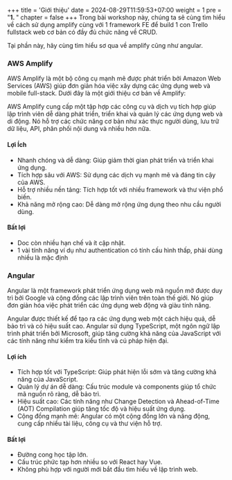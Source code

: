 +++
title = 'Giới thiệu'
date = 2024-08-29T11:59:53+07:00
weight = 1
pre = "<b>1. </b>"
chapter = false
+++
Trong bài workshop này, chúng ta sẽ cùng tìm hiểu về cách sử dụng amplify cùng với 1 framework FE để build 1 con Trello fullstack web cơ bản có đầy đủ chức năng về CRUD.

Tại phần này, hãy cùng tìm hiểu sơ qua về amplify cũng như angular. 
### AWS Amplify
AWS Amplify là một bộ công cụ mạnh mẽ được phát triển bởi Amazon Web Services (AWS) giúp đơn giản hóa việc xây dựng các ứng dụng web và mobile full-stack. Dưới đây là một giới thiệu cơ bản về Amplify:

AWS Amplify cung cấp một tập hợp các công cụ và dịch vụ tích hợp giúp lập trình viên dễ dàng phát triển, triển khai và quản lý các ứng dụng web và di động. Nó hỗ trợ các chức năng cơ bản như xác thực người dùng, lưu trữ dữ liệu, API, phân phối nội dung và nhiều hơn nữa.

#### Lợi Ích
- Nhanh chóng và dễ dàng: Giúp giảm thời gian phát triển và triển khai ứng dụng.
- Tích hợp sâu với AWS: Sử dụng các dịch vụ mạnh mẽ và đáng tin cậy của AWS.
- Hỗ trợ nhiều nền tảng: Tích hợp tốt với nhiều framework và thư viện phổ biến.
- Khả năng mở rộng cao: Dễ dàng mở rộng ứng dụng theo nhu cầu người dùng.
#### Bất lợi
- Doc còn nhiều hạn chế và ít cập nhật. 
- 1 vài tính năng ví dụ như authentication có tính cấu hình thấp, phải dùng nhiều là mặc định

### Angular
Angular là một framework phát triển ứng dụng web mã nguồn mở được duy trì bởi Google và cộng đồng các lập trình viên trên toàn thế giới. Nó giúp đơn giản hóa việc phát triển các ứng dụng web động và giàu tính năng.

Angular được thiết kế để tạo ra các ứng dụng web một cách hiệu quả, dễ bảo trì và có hiệu suất cao. Angular sử dụng TypeScript, một ngôn ngữ lập trình phát triển bởi Microsoft, giúp tăng cường khả năng của JavaScript với các tính năng như kiểm tra kiểu tĩnh và cú pháp hiện đại.

#### Lợi ích
- Tích hợp tốt với TypeScript: Giúp phát hiện lỗi sớm và tăng cường khả năng của JavaScript.
- Quản lý dự án dễ dàng: Cấu trúc module và components giúp tổ chức mã nguồn rõ ràng, dễ bảo trì.
- Hiệu suất cao: Các tính năng như Change Detection và Ahead-of-Time (AOT) Compilation giúp tăng tốc độ và hiệu suất ứng dụng.
- Cộng đồng mạnh mẽ: Angular có một cộng đồng lớn và năng động, cung cấp nhiều tài liệu, công cụ và thư viện hỗ trợ.
#### Bất lợi
- Đường cong học tập lớn.
- Cấu trúc phức tạp hơn nhiều so với React hay Vue. 
- Không phù hợp với người mới bắt đầu tìm hiểu về lập trình web.
